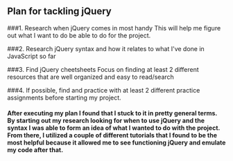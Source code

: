 ## Plan for tackling jQuery 

###1. Research when jQuery comes in most handy
This will help me figure out what I want to do be able to do for the project.

###2. Research jQuery syntax and how it relates to what I've done in JavaScript so far

###3. Find jQuery cheetsheets 
Focus on finding at least 2 different resources that are well organized and easy to read/search


###4. If possible, find and practice with at least 2 different practice assignments before starting my project.

#### After executing my plan I found that I stuck to it in pretty general terms. By starting out my research looking for when to use jQuery and the syntax I was able to form an idea of what I wanted to do with the project. From there, I utilized a couple of different tutorials that I found to be the most helpful because it allowed me to see functioning jQuery and emulate my code after that. 
